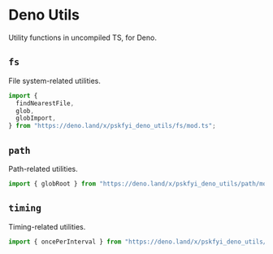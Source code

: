 # Deno Utils

Utility functions in uncompiled TS, for Deno.

## `fs`

File system-related utilities.

```ts
import {
  findNearestFile,
  glob,
  globImport,
} from "https://deno.land/x/pskfyi_deno_utils/fs/mod.ts";
```

## `path`

Path-related utilities.

```ts
import { globRoot } from "https://deno.land/x/pskfyi_deno_utils/path/mod.ts";
```

## `timing`

Timing-related utilities.

```ts
import { oncePerInterval } from "https://deno.land/x/pskfyi_deno_utils/timing/mod.ts";
```
